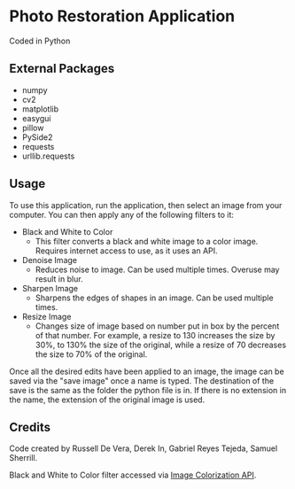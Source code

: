 # Photo Restoration Application



Coded in Python


## External Packages

- numpy 
- cv2 
- matplotlib
- easygui 
- pillow 
- PySide2 
- requests 
- urllib.requests

## Usage
To use this application, run the application, then select an image from your computer. You can then apply any of the following filters to it:


- Black and White to Color
    - This filter converts a black and white image to a color image. Requires internet access to use, as it uses an API.
- Denoise Image
    - Reduces noise to image. Can be used multiple times. Overuse may result in blur.
- Sharpen Image
    - Sharpens the edges of shapes in an image. Can be used multiple times.
- Resize Image
    - Changes size of image based on number put in box by the percent of that number. For example, a resize to 130 increases the size by 30%, to 130% the size of the original, while a resize of 70 decreases the size to 70% of the original.

Once all the desired edits have been applied to an image, the image can be saved via the "save image" once a name is typed. The destination of the save is the same as the folder the python file is in. If there is no extension in the name, the extension of the original image is used.

## Credits 
Code created by Russell De Vera, Derek In, Gabriel Reyes Tejeda, Samuel Sherrill.

 Black and White to Color filter accessed via [Image Colorization API](https://deepai.org/machine-learning-model/colorizer).
